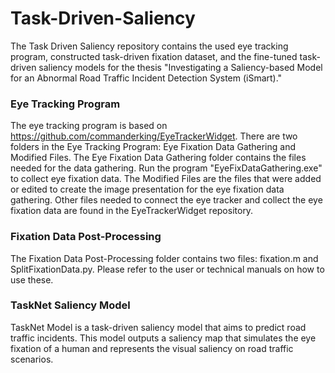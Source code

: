 # Task-Driven-Saliency
The Task Driven Saliency repository contains the used eye tracking program, constructed task-driven fixation dataset, and the fine-tuned task-driven saliency models for the thesis "Investigating a Saliency-based Model for an Abnormal Road Traffic Incident Detection System (iSmart)."

### Eye Tracking Program
The eye tracking program is based on https://github.com/commanderking/EyeTrackerWidget. There are two folders in the Eye Tracking Program: Eye Fixation Data Gathering and Modified Files. The Eye Fixation Data Gathering folder contains the files needed for the data gathering. Run the program "EyeFixDataGathering.exe" to collect eye fixation data. The Modified Files are the files that were added or edited to create the image presentation for the eye fixation data gathering. Other files needed to connect the eye tracker and collect the eye fixation data are found in the EyeTrackerWidget repository.

### Fixation Data Post-Processing
The Fixation Data Post-Processing folder contains two files: fixation.m and SplitFixationData.py. Please refer to the user or technical manuals on how to use these.

### TaskNet Saliency Model
TaskNet Model is a task-driven saliency model that aims to predict road traffic incidents. This model outputs a saliency map that simulates the eye fixation of a human and represents the visual saliency on road traffic scenarios. 
